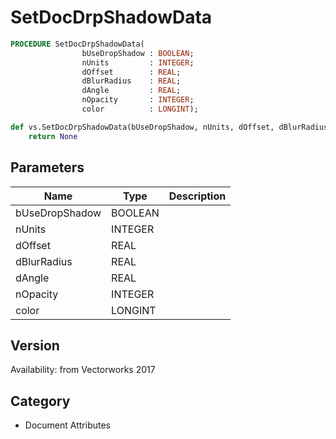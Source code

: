 # SetDocDrpShadowData

```pascal
PROCEDURE SetDocDrpShadowData(
				bUseDropShadow : BOOLEAN;
				nUnits         : INTEGER;
				dOffset        : REAL;
				dBlurRadius    : REAL;
				dAngle         : REAL;
				nOpacity       : INTEGER;
				color          : LONGINT);
```

```python
def vs.SetDocDrpShadowData(bUseDropShadow, nUnits, dOffset, dBlurRadius, dAngle, nOpacity, color):
    return None
```

## Parameters
|Name|Type|Description|
|---|---|---|
|bUseDropShadow|BOOLEAN|   |
|nUnits|INTEGER|   |
|dOffset|REAL|   |
|dBlurRadius|REAL|   |
|dAngle|REAL|   |
|nOpacity|INTEGER|   |
|color|LONGINT|   |

## Version
Availability: from Vectorworks 2017

## Category
* Document Attributes


